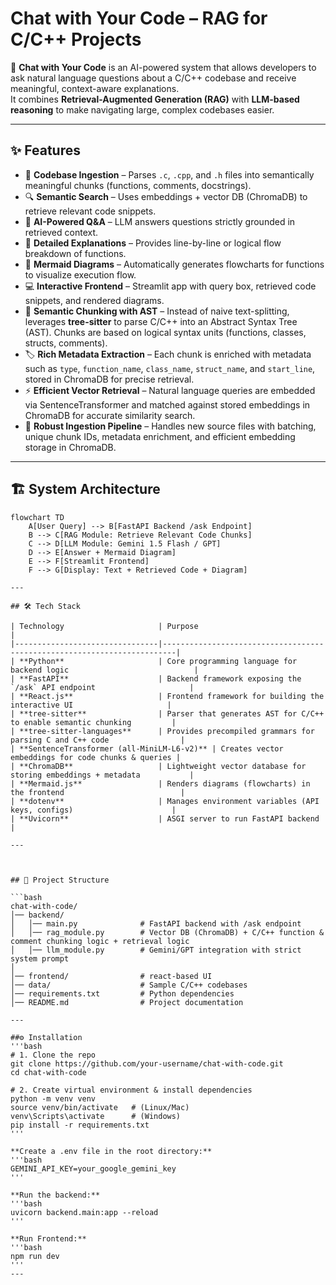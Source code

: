 # Chat with Your Code – RAG for C/C++ Projects  

🚀 **Chat with Your Code** is an AI-powered system that allows developers to ask natural language questions about a C/C++ codebase and receive meaningful, context-aware explanations.  
It combines **Retrieval-Augmented Generation (RAG)** with **LLM-based reasoning** to make navigating large, complex codebases easier.  

---

## ✨ Features  

- 📂 **Codebase Ingestion** – Parses `.c`, `.cpp`, and `.h` files into semantically meaningful chunks (functions, comments, docstrings).  
- 🔍 **Semantic Search** – Uses embeddings + vector DB (ChromaDB) to retrieve relevant code snippets.  
- 🤖 **AI-Powered Q&A** – LLM answers questions strictly grounded in retrieved context.  
- 📝 **Detailed Explanations** – Provides line-by-line or logical flow breakdown of functions.  
- 🎨 **Mermaid Diagrams** – Automatically generates flowcharts for functions to visualize execution flow.  
- 💻 **Interactive Frontend** – Streamlit app with query box, retrieved code snippets, and rendered diagrams.  
- 🌳 **Semantic Chunking with AST** – Instead of naive text-splitting, leverages **tree-sitter** to parse C/C++ into an Abstract Syntax Tree (AST). Chunks are based on logical syntax units (functions, classes, structs, comments).  
- 🏷️ **Rich Metadata Extraction** – Each chunk is enriched with metadata such as `type`, `function_name`, `class_name`, `struct_name`, and `start_line`, stored in ChromaDB for precise retrieval.  
- ⚡ **Efficient Vector Retrieval** – Natural language queries are embedded via SentenceTransformer and matched against stored embeddings in ChromaDB for accurate similarity search.  
- 🔄 **Robust Ingestion Pipeline** – Handles new source files with batching, unique chunk IDs, metadata enrichment, and efficient embedding storage in ChromaDB.  


---

## 🏗️ System Architecture  

```mermaid
flowchart TD
    A[User Query] --> B[FastAPI Backend /ask Endpoint]
    B --> C[RAG Module: Retrieve Relevant Code Chunks]
    C --> D[LLM Module: Gemini 1.5 Flash / GPT]
    D --> E[Answer + Mermaid Diagram]
    E --> F[Streamlit Frontend]
    F --> G[Display: Text + Retrieved Code + Diagram]

---

## 🛠️ Tech Stack  

| Technology                     | Purpose                                                                 |
|--------------------------------|-------------------------------------------------------------------------|
| **Python**                     | Core programming language for backend logic                            |
| **FastAPI**                    | Backend framework exposing the `/ask` API endpoint                     |
| **React.js**                   | Frontend framework for building the interactive UI                     |
| **tree-sitter**                | Parser that generates AST for C/C++ to enable semantic chunking         |
| **tree-sitter-languages**      | Provides precompiled grammars for parsing C and C++ code                |
| **SentenceTransformer (all-MiniLM-L6-v2)** | Creates vector embeddings for code chunks & queries |
| **ChromaDB**                   | Lightweight vector database for storing embeddings + metadata           |
| **Mermaid.js**                 | Renders diagrams (flowcharts) in the frontend                          |
| **dotenv**                     | Manages environment variables (API keys, configs)                      |
| **Uvicorn**                    | ASGI server to run FastAPI backend                                     |

---



## 📂 Project Structure  

```bash
chat-with-code/
│── backend/                 
│   │── main.py              # FastAPI backend with /ask endpoint
│   │── rag_module.py        # Vector DB (ChromaDB) + C/C++ function & comment chunking logic + retrieval logic
│   │── llm_module.py        # Gemini/GPT integration with strict system prompt
│
│── frontend/                # react-based UI              
│── data/                    # Sample C/C++ codebases
│── requirements.txt         # Python dependencies
│── README.md                # Project documentation

---

##⚙️ Installation
'''bash
# 1. Clone the repo
git clone https://github.com/your-username/chat-with-code.git
cd chat-with-code

# 2. Create virtual environment & install dependencies
python -m venv venv
source venv/bin/activate   # (Linux/Mac)
venv\Scripts\activate      # (Windows)
pip install -r requirements.txt
'''

**Create a .env file in the root directory:**
'''bash
GEMINI_API_KEY=your_google_gemini_key
'''

**Run the backend:**
'''bash
uvicorn backend.main:app --reload
'''

**Run Frontend:**
'''bash
npm run dev
'''
---



